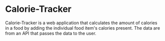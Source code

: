 # Calorie-Tracker
Calorie-Tracker is a web application that calculates the amount of calories in a food by adding the individual food item's calories present. The data are from an API that passes the data to the user. 
